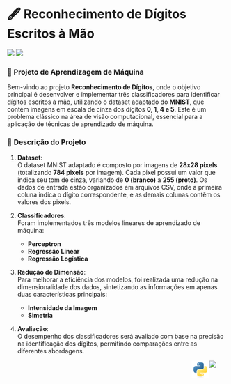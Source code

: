 # 🖋️ **Reconhecimento de Dígitos Escritos à Mão**

<a href="https://github.com/flipfelly"><img height="25" src="https://img.shields.io/badge/-Felipe Gontijo-black?logo=github&style=flat-square"/></a> 
<a href="https://github.com/marianamartiyns"><img height="25" src="https://img.shields.io/badge/-Mariana Martins-black?logo=github&style=flat-square"/></a>

### 🤖 Projeto de Aprendizagem de Máquina

Bem-vindo ao projeto **Reconhecimento de Dígitos**, onde o objetivo principal é desenvolver e implementar três classificadores para identificar dígitos escritos à mão, utilizando o dataset adaptado do **MNIST**, que contém imagens em escala de cinza dos dígitos **0, 1, 4 e 5**. Este é um problema clássico na área de visão computacional, essencial para a aplicação de técnicas de aprendizado de máquina.

### 📂 **Descrição do Projeto**

1. **Dataset**:  
   O dataset MNIST adaptado é composto por imagens de **28x28 pixels** (totalizando **784 pixels** por imagem). Cada pixel possui um valor que indica seu tom de cinza, variando de **0 (branco)** a **255 (preto)**. Os dados de entrada estão organizados em arquivos CSV, onde a primeira coluna indica o dígito correspondente, e as demais colunas contêm os valores dos pixels.

2. **Classificadores**:  
   Foram implementados três modelos lineares de aprendizado de máquina:
   - **Perceptron**
   - **Regressão Linear**
   - **Regressão Logística**

3. **Redução de Dimensão**:  
   Para melhorar a eficiência dos modelos, foi realizada uma redução na dimensionalidade dos dados, sintetizando as informações em apenas duas características principais:
   - **Intensidade da Imagem**
   - **Simetria**

4. **Avaliação**:  
   O desempenho dos classificadores será avaliado com base na precisão na identificação dos dígitos, permitindo comparações entre as diferentes abordagens.

<img align="right" width ='40px' src ='https://cdn.jsdelivr.net/gh/devicons/devicon/icons/jupyter/jupyter-original-wordmark.svg'> </a>
<img align="right" width ='40px' src ='https://raw.githubusercontent.com/devicons/devicon/master/icons/python/python-original.svg'> </a>

